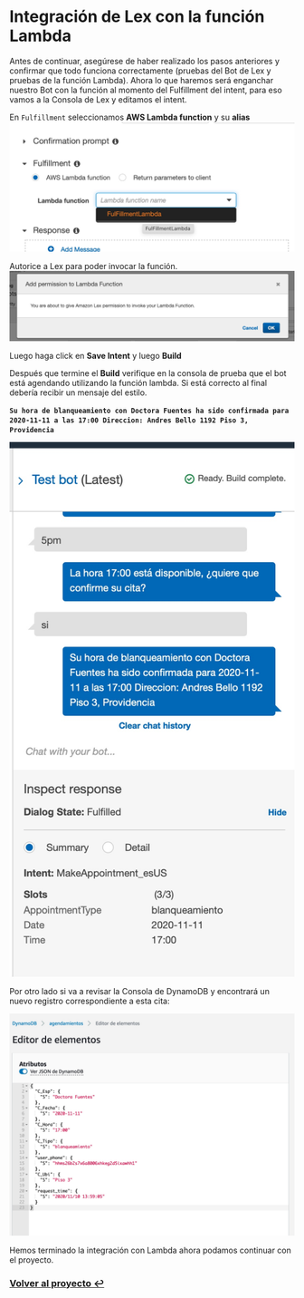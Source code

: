 # Integración de Lex con la función Lambda

Antes de continuar, asegúrese de haber realizado los pasos anteriores y confirmar que todo funciona correctamente (pruebas del Bot de Lex y pruebas de la función Lambda). Ahora lo que haremos será enganchar nuestro Bot con la función al momento del Fulfillment del intent, para eso vamos a la Consola de Lex y editamos el intent.

En `Fulfillment` seleccionamos **AWS Lambda function** y su **alias**
![""](img/Lex_6.jpg)

Autorice a Lex para poder invocar la función.
![""](img/Lex_7.jpg)

Luego haga click en **Save Intent** y luego **Build**

Después que termine el **Build** verifique en la consola de prueba que el bot está agendando utilizando la función lambda. Si está correcto al final debería recibir un mensaje del estilo.

**`Su hora de blanqueamiento con Doctora Fuentes ha sido confirmada para 2020-11-11 a las 17:00 Direccion: Andres Bello 1192 Piso 3, Providencia`**

![""](img/Lex_8.jpg)

Por otro lado si va a revisar la Consola de DynamoDB y encontrará un nuevo registro correspondiente a esta cita:


![""](img/dynamo_console_3.jpg)


Hemos terminado la integración con Lambda ahora podamos continuar con el proyecto.

### **[Volver al proyecto ↩️ ](README.md)**